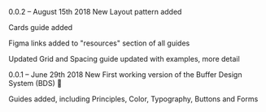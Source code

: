 0.0.2 – August 15th 2018
New
​Layout pattern added

​Cards guide added

Figma links added to "resources" section of all guides

Updated
​Grid and Spacing guide updated with examples, more detail

0.0.1 – June 29th 2018
New
First working version of the Buffer Design System (BDS) 🎉

Guides added, including Principles, Color, Typography, Buttons and Forms​

​